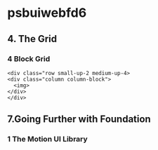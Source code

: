 # psbuiwebfd6
## 4. The Grid
### 4 Block Grid
```
<div class="row small-up-2 medium-up-4>
<div class="column column-block">
  <img>
</div>
</div>
```

## 7.Going Further with Foundation
### 1 The Motion UI Library

